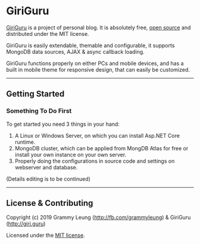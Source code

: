 ﻿# GiriGuru

[GiriGuru](http://giri.guru) is a project of personal blog. It is absolutely free, [open source](https://github.com/grammyleung/giriguru/) and distributed under the MIT license.

GiriGuru is easily extendable, themable and configurable, it supports MongoDB data sources, AJAX & async callback loading.

GiriGuru functions properly on either PCs and mobile devices, and has a built in mobile theme for responsive design, that can easily be customized.

---

## Getting Started

### Something To Do First
To get started you need 3 things in your hand:
 1. A Linux or Windows Server, on which you can install Asp.NET Core runtime.
 2. MongoDB cluster, which can be applied from MongDB Atlas for free or install your own instance on your own server.
 3. Properly doing the configurations in source code and settings on webserver and database.

(Details editing is to be continued)

---

## License & Contributing

Copyright (c) 2019 Grammy Leung (http://fb.com/grammyleung) & GiriGuru (http://giri.guru)

Licensed under the [MIT license](http://www.opensource.org/licenses/mit-license.php).